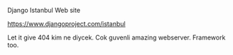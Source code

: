 Django Istanbul Web site

<https://www.djangoproject.com/istanbul>

Let it give 404 kim ne diycek.
Cok guvenli amazing webserver.
Framework too.
